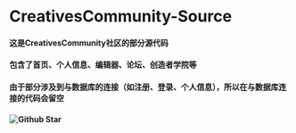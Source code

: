 # CreativesCommunity-Source
#### 这是CreativesCommunity社区的部分源代码
#### 包含了首页、个人信息、编辑器、论坛、创造者学院等
#### 由于部分涉及到与数据库的连接（如注册、登录、个人信息），所以在与数据库连接的代码会留空
#### ![Github Star](https://img.shields.io/github/stars/wlzhccw/CreativesCommunity-Source.svg)
